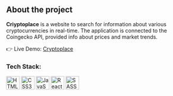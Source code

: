 <h2>About the project</h2>

<p><b>Criyptoplace</b> is a website to search for information about various cryptocurrencies in real-time. The application is connected to the Coingecko API, provided info about prices and market trends.<br/>

👉 Live Demo: <a href='https://cryptoplace-jet.vercel.app/' target="_blank">Cryptoplace</a>

<h3>Tech Stack:</h3>

<p align="left">
	<img src="https://github.com/jhonnovax/jhonnovax/blob/main/assets/html-icon.svg" width="36" height="36" alt="HTML5" />
	<img src="https://github.com/jhonnovax/jhonnovax/blob/main/assets/css-icon.svg" width="36" height="36" alt="CSS3" />
	<img src="https://github.com/jhonnovax/jhonnovax/blob/main/assets/javascript-icon.svg" width="36" height="36" alt="JavaScript" />
	<img src="https://github.com/jhonnovax/jhonnovax/blob/main/assets/react-icon.svg" width="36" height="36" alt="React" />
	<img src="https://github.com/jhonnovax/jhonnovax/blob/main/assets/sass-icon.svg" width="36" height="36" alt="SASS" />
</p>